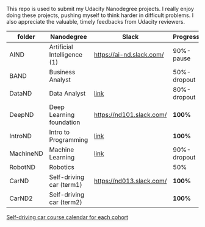 This repo is used to submit my Udacity Nanodegree projects. I really enjoy doing these projects, pushing myself to think harder in difficult problems. I also appreciate the valuable, timely feedbacks from Udacity reviewers.

| folder    | Nanodegree                  | Slack                                    | Progress    |
| --------- | --------------------------- | ---------------------------------------- | ----------- |
| AIND      | Artificial Intelligence (1) | https://ai-nd.slack.com/                 | 90%-pause   |
| BAND      | Business Analyst            |                                          | 50%-dropout |
| DataND    | Data Analyst                | [link](https://udacitydatascience.slack.com) | 80%-dropout |
| DeepND    | Deep Learning foundation    | https://nd101.slack.com/                 | **100%**    |
| IntroND   | Intro to Programming        | [link](https://udacityipnd.slack.com/)   | **100%**    |
| MachineND | Machine Learning            | [link](https://mlnd-slack.udacity.com/)  | 90%-dropout |
| RobotND   | Robotics                    |                                          | 50%         |
| CarND     | Self-driving car (term1)    | https://nd013.slack.com/                 | **100%**    |
| CarND2    | Self-driving car (term2)    |                                          | **100%**    |

[Self-driving car course calendar for each cohort](https://docs.google.com/spreadsheets/d/12ipd3BmKD5aaCaKOtuBsQ6Bh6yM7TQ99uO5SxxawoQo/edit#gid=0)

